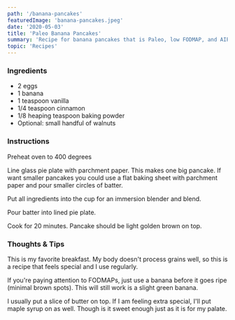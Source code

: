 ```yaml
---
path: '/banana-pancakes'
featuredImage: 'banana-pancakes.jpeg'
date: '2020-05-03'
title: 'Paleo Banana Pancakes'
summary: 'Recipe for banana pancakes that is Paleo, low FODMAP, and AIP'
topic: 'Recipes'
---
```


### Ingredients

- 2 eggs
- 1 banana
- 1 teaspoon vanilla
- 1/4 teaspoon cinnamon
- 1/8 heaping teaspoon baking powder
- Optional: small handful of walnuts

### Instructions

Preheat oven to 400 degrees

Line glass pie plate with parchment paper. This makes one big pancake. If want smaller pancakes you could use a flat baking sheet with parchment paper and pour smaller circles of batter.

Put all ingredients into the cup for an immersion blender and blend.

Pour batter into lined pie plate.

Cook for 20 minutes. Pancake should be light golden brown on top.

### Thoughts & Tips

This is my favorite breakfast. My body doesn't process grains well, so this is a recipe that feels special and I use regularly.

If you're paying attention to FODMAPs, just use a banana before it goes ripe (minimal brown spots). This will still work is a slight green banana.

I usually put a slice of butter on top. If I am feeling extra special, I'll put maple syrup on as well. Though is it sweet enough just as it is for my palate.
